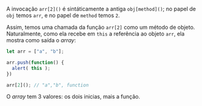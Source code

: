 A invocação `arr[2]()` é sintáticamente a antiga `obj[method]()`; no papel de `obj` temos `arr`, e no papel de `method` temos `2`.

Assim, temos uma chamada da função `arr[2]` como um método de objeto. Naturalmente, como ela recebe em `this` a referência ao objeto `arr`, ela mostra como saída o *array*:

```js run
let arr = ["a", "b"];

arr.push(function() {
  alert( this );
})

arr[2](); // "a","b", function
```

O *array* tem 3 valores: os dois inicias, mais a função.
